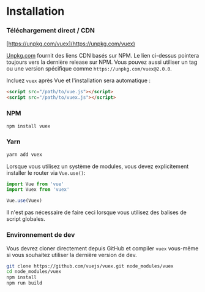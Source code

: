 # Installation

### Téléchargement direct / CDN

[https://unpkg.com/vuex](https://unpkg.com/vuex)

<!--email_off-->
[Unpkg.com](https://unpkg.com) fournit des liens CDN basés sur NPM. Le lien ci-dessus pointera toujours vers la dernière release sur NPM. Vous pouvez aussi utiliser un tag ou une version spécifique comme `https://unpkg.com/vuex@2.0.0`.
<!--/email_off-->

Incluez `vuex` après Vue et l'installation sera automatique :

``` html
<script src="/path/to/vue.js"></script>
<script src="/path/to/vuex.js"></script>
```

### NPM

``` bash
npm install vuex
```

### Yarn

``` bash
yarn add vuex
```

Lorsque vous utilisez un système de modules, vous devez explicitement installer le router via `Vue.use()`:

``` js
import Vue from 'vue'
import Vuex from 'vuex'

Vue.use(Vuex)
```

Il n'est pas nécessaire de faire ceci lorsque vous utilisez des balises de script globales.

### Environnement de dev

Vous devrez cloner directement depuis GitHub et compiler `vuex` vous-même si
vous souhaitez utiliser la dernière version de dev.

``` bash
git clone https://github.com/vuejs/vuex.git node_modules/vuex
cd node_modules/vuex
npm install
npm run build
```
